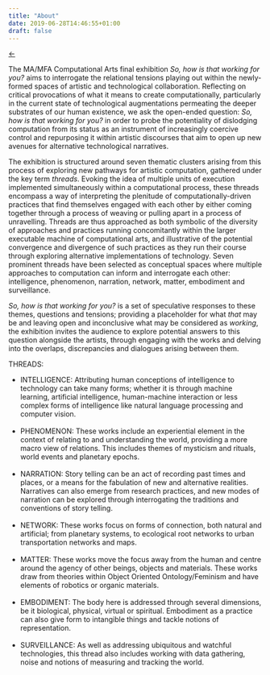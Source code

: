 ```yaml
---
title: "About"
date: 2019-06-28T14:46:55+01:00
draft: false
---
```


[←](/)

The MA/MFA Computational Arts final exhibition *So, how is that working for you?* aims to interrogate the relational tensions playing out within the newly-formed spaces of artistic and technological collaboration. Reflecting on critical provocations of what it means to create computationally, particularly in the current state of technological augmentations permeating the deeper substrates of our human existence, we ask the open-ended question: *So, how is that working for you?* in order to probe the potentiality of dislodging computation from its status as an instrument of increasingly coercive control and repurposing it within artistic discourses that aim to open up new avenues for alternative technological narratives.

The exhibition is structured around seven thematic clusters arising from this process of exploring new pathways for artistic computation, gathered under the key term *threads*. Evoking the idea of multiple units of execution implemented simultaneously within a computational process, these threads encompass a way of interpreting the plenitude of computationally-driven practices that find themselves engaged with each other by either coming together through a process of weaving or pulling apart in a process of unravelling. Threads are thus approached as both symbolic of the diversity of approaches and practices running concomitantly within the larger executable machine of computational arts, and illustrative of the potential convergence and divergence of such practices as they run their course through exploring alternative implementations of technology. Seven prominent threads have been selected as conceptual spaces where multiple approaches to computation can inform and interrogate each other: <span class = 'intelligence'>intelligence</span>, <span class = 'phenomenon'>phenomenon</span>, <span class = 'narration'>narration</span>, <span class = 'network'>network</span>, <span class = 'matter'>matter</span>, <span class = 'embodiment'>embodiment</span> and <span class = 'surveillance'>surveillance</span>.

*So, how is that working for you?* is a set of speculative responses to these themes, questions and tensions; providing a placeholder for what *that* may be and leaving open and inconclusive what may be considered as *working*, the exhibition invites the audience to explore potential answers to this question alongside the artists, through engaging with the works and delving into the overlaps, discrepancies and dialogues arising between them.

THREADS:

<ul id = "about-thread-grid">
<li><span class = 'intelligence'>INTELLIGENCE:</span>
Attributing human conceptions of intelligence to technology can take many forms; whether it is through machine learning, artificial intelligence, human-machine interaction or less complex forms of intelligence like natural language processing and computer vision.<br><br></li>

<li><span class = 'phenomenon'>PHENOMENON:</span>
These works include an experiential element in the context of relating to and understanding the world, providing a more macro view of relations. This includes themes of mysticism and rituals, world events and planetary epochs.<br><br></li>

<li><span class = 'narration'>NARRATION:</span>
Story telling can be an act of recording past times and places, or a means for the fabulation of new and alternative realities. Narratives can also emerge from research practices, and new modes of narration can be explored through interrogating the traditions and conventions of story telling.<br><br></li>

<li><span class = 'network'>NETWORK:</span>
These works focus on forms of connection, both natural and artificial; from planetary systems, to ecological root networks to urban transportation networks and maps.<br><br></li>

<li><span class = 'matter'>MATTER:</span>
These works move the focus away from the human and centre around the agency of other beings, objects and materials. These works draw from theories within Object Oriented Ontology/Feminism and have elements of robotics or organic materials.<br><br></li>

<li><span class = 'embodiment'>EMBODIMENT:</span>
The body here is addressed through several dimensions, be it biological, physical, virtual or spiritual. Embodiment as a practice can also give form to intangible things and tackle notions of representation.<br><br></li>

<li><span class = 'surveillance'>SURVEILLANCE:</span>
As well as addressing ubiquitous and watchful technologies, this thread also includes working with data gathering, noise and notions of measuring and tracking the world.  <br><br></li>
</ul>